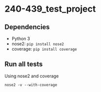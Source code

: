 # 240-439_test_project

## Dependencies
- Python 3
- nose2: `pip install nose2`
- coverage: `pip install coverage`

## Run all tests

Using nose2 and coverage

```
nose2 -v --with-coverage
```
